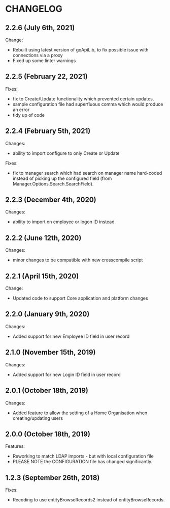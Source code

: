 # CHANGELOG

## 2.2.6 (July 6th, 2021)

Change:

- Rebuilt using latest version of goApiLib, to fix possible issue with connections via a proxy
- Fixed up some linter warnings 

## 2.2.5 (February 22, 2021)

Fixes:

- fix to Create/Update functionality which prevented certain updates.
- sample configuration file had superfluous comma which would produce an error
- tidy up of code

## 2.2.4 (February 5th, 2021)

Changes:

- ability to import configure to only Create or Update

Fixes:

- fix to manager search which had search on manager name hard-coded instead of picking up the configured field (from Manager.Options.Search.SearchField).

## 2.2.3 (December 4th, 2020)

Changes:

- ability to import on employee or logon ID instead

## 2.2.2 (June 12th, 2020)

Changes:

- minor changes to be compatible with new crosscompile script

## 2.2.1 (April 15th, 2020)

Change:

- Updated code to support Core application and platform changes

## 2.2.0 (January 9th, 2020)

Changes:

- Added support for new Employee ID field in user record

## 2.1.0 (November 15th, 2019)

Changes:

- Added support for new Login ID field in user record

## 2.0.1 (October 18th, 2019)

Changes:

- Added feature to allow the setting of a Home Organisation when creating/updating users

## 2.0.0 (October 18th, 2019)

Features:

- Reworking to match LDAP imports - but with local configuration file
- PLEASE NOTE the CONFIGURATION file has changed significantly.

## 1.2.3 (September 26th, 2018)

Fixes:

- Recoding to use entityBrowseRecords2 instead of entityBrowseRecords.
